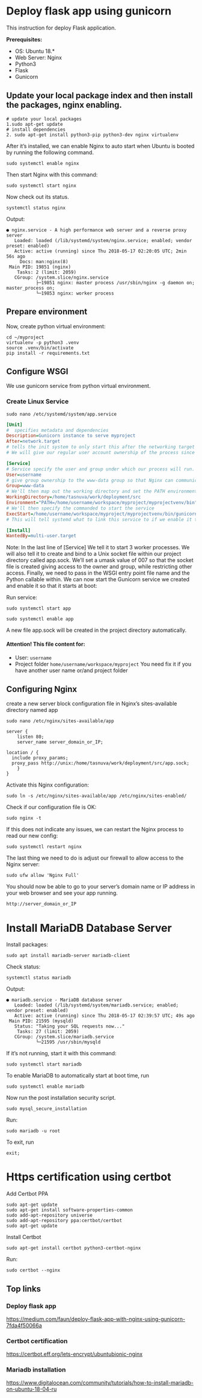# Deploy flask app using gunicorn
This instruction for deploy Flask application.

**Prerequisites:**
* OS: Ubuntu 18.*
* Web Server: Nginx
* Python3
* Flask
* Gunicorn

## Update your local package index and then install the packages, nginx enabling.

```
# update your local packages
1.sudo apt-get update
# install dependencies
2. sudo apt-get install python3-pip python3-dev nginx virtualenv
```
After it’s installed, we can enable Nginx to auto start when Ubuntu is booted by running the following command.
```
sudo systemctl enable nginx
```
Then start Nginx with this command:
```
sudo systemctl start nginx
```
Now check out its status.
```
systemctl status nginx
```
Output:

```
● nginx.service - A high performance web server and a reverse proxy server
   Loaded: loaded (/lib/systemd/system/nginx.service; enabled; vendor preset: enabled)
   Active: active (running) since Thu 2018-05-17 02:20:05 UTC; 2min 56s ago
     Docs: man:nginx(8)
 Main PID: 19851 (nginx)
    Tasks: 2 (limit: 2059)
   CGroup: /system.slice/nginx.service
           ├─19851 nginx: master process /usr/sbin/nginx -g daemon on; master_process on;
           └─19853 nginx: worker process
```



## Prepare environment

Now, create python virtual environment:
```
cd ~/myproject
virtualenv -p python3 .venv
source .venv/bin/activate
pip install -r requirements.txt
```


## Configure WSGI
We use gunicorn service from python virtual environment.

### Create Linux Service

```
sudo nano /etc/systemd/system/app.service
```

```ini
[Unit]
#  specifies metadata and dependencies
Description=Gunicorn instance to serve myproject
After=network.target
# tells the init system to only start this after the networking target has been reached
# We will give our regular user account ownership of the process since it owns all of the relevant files

[Service]
# Service specify the user and group under which our process will run.
User=username
# give group ownership to the www-data group so that Nginx can communicate easily with the Gunicorn processes.
Group=www-data
# We'll then map out the working directory and set the PATH environmental variable so that the init system knows where our the executables for the process are located (within our virtual environment).
WorkingDirectory=/home/tasnuva/work/deployment/src
Environment="PATH=/home/username/workspace/myproject/myprojectvenv/bin"
# We'll then specify the commanded to start the service
ExecStart=/home/username/workspace/myproject/myprojectvenv/bin/gunicorn --workers 3 --bind unix:app.sock -m 007 wsgi:app
# This will tell systemd what to link this service to if we enable it to start at boot. We want this service to start when the regular multi-user system is up and running:

[Install]
WantedBy=multi-user.target
```

Note: In the last line of [Service] We tell it to start 3 worker processes. We will also tell it to create and bind to a Unix socket file within our project directory called app.sock. We’ll set a umask value of 007 so that the socket file is created giving access to the owner and group, while restricting other access. Finally, we need to pass in the WSGI entry point file name and the Python callable within.
We can now start the Gunicorn service we created and enable it so that it starts at boot:

Run service:

```
sudo systemctl start app

sudo systemctl enable app
```
A new file app.sock will be created in the project directory automatically.


#### Attention! This file content for:
* User: `username`
* Project folder `home/username/workspace/myproject`
You need fix it if you have another user name or/and project folder



##  Configuring Nginx

create a new server block configuration file in Nginx’s sites-available directory named app

```
sudo nano /etc/nginx/sites-available/app

```
```
server {
    listen 80;
    server_name server_domain_or_IP;

location / {
  include proxy_params;
  proxy_pass http://unix:/home/tasnuva/work/deployment/src/app.sock;
    }
}
```

Activate this Nginx configuration:
```
sudo ln -s /etc/nginx/sites-available/app /etc/nginx/sites-enabled/
```
Check if our configuration file is OK:
```
sudo nginx -t
```
If this does not indicate any issues, we can restart the Nginx process to read our new config:
```
sudo systemctl restart nginx
```
The last thing we need to do is adjust our firewall to allow access to the Nginx server:
```
sudo ufw allow 'Nginx Full'
```
You should now be able to go to your server’s domain name or IP address in your web browser and see your app running.
```
http://server_domain_or_IP
```

# Install MariaDB Database Server

Install packages:
```
sudo apt install mariadb-server mariadb-client
```
Check status:
```
systemctl status mariadb
```
Output:

```
● mariadb.service - MariaDB database server
   Loaded: loaded (/lib/systemd/system/mariadb.service; enabled; vendor preset: enabled)
   Active: active (running) since Thu 2018-05-17 02:39:57 UTC; 49s ago
 Main PID: 21595 (mysqld)
   Status: "Taking your SQL requests now..."
    Tasks: 27 (limit: 2059)
   CGroup: /system.slice/mariadb.service
           └─21595 /usr/sbin/mysqld
```
If it’s not running, start it with this command:
```
sudo systemctl start mariadb
```
To enable MariaDB to automatically start at boot time, run
```
sudo systemctl enable mariadb
```
Now run the post installation security script.
```
sudo mysql_secure_installation
```
Run:
```
sudo mariadb -u root
```
To exit, run
```
exit;
```

# Https certification using certbot

Add Certbot PPA
```
sudo apt-get update
sudo apt-get install software-properties-common
sudo add-apt-repository universe
sudo add-apt-repository ppa:certbot/certbot
sudo apt-get update
```
Install Certbot
```
sudo apt-get install certbot python3-certbot-nginx
```
Run:
```
sudo certbot --nginx
```


## Top links

### Deploy flask app
https://medium.com/faun/deploy-flask-app-with-nginx-using-gunicorn-7fda4f50066a

### Certbot certification
https://certbot.eff.org/lets-encrypt/ubuntubionic-nginx

### Mariadb installation
https://www.digitalocean.com/community/tutorials/how-to-install-mariadb-on-ubuntu-18-04-ru
